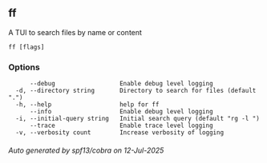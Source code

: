 ## ff

A TUI to search files by name or content

```
ff [flags]
```

### Options

```
      --debug                  Enable debug level logging
  -d, --directory string       Directory to search for files (default ".")
  -h, --help                   help for ff
      --info                   Enable debug level logging
  -i, --initial-query string   Initial search query (default "rg -l ")
      --trace                  Enable trace level logging
  -v, --verbosity count        Increase verbosity of logging
```

###### Auto generated by spf13/cobra on 12-Jul-2025
